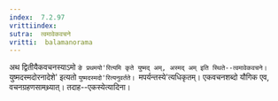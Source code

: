 ```yaml
---
index:  7.2.97
vrittiindex: 
sutra:  त्वमावेकवचने
vritti:  balamanorama 
---
```


अथ द्वितीयैकवचनस्याऽमो `ङे प्रथमयो'रित्यमि कृते युष्मद् अम्, अस्मद् अम् इति स्थिते--त्वमावेकवचने। `युष्मदस्मदोरनादेशे' इत्यतो `युष्मदस्मदो'रित्यनुवर्तते। `मपर्यन्तस्ये'त्यधिकृतम्। एकवचनशब्दो यौगिक एव, वचनग्रहणसामथ्र्यात्। तदाह--एकस्येत्यादिना। 

